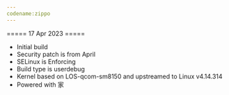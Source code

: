 ```yaml
---
codename:zippo
---
```


===== 17 Apr 2023 =====

- Initial build
- Security patch is from April
- SELinux is Enforcing
- Build type is userdebug
- Kernel based on LOS-qcom-sm8150 and upstreamed to Linux v4.14.314
- Powered with 家
